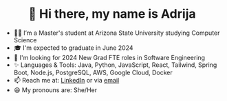 <h1 align="center">👋 Hi there, my name is Adrija</h1>

- 👩‍💻 I’m a Master's student at Arizona State University studying Computer Science
- 🎓 I'm expected to graduate in June 2024
- 💼 I'm looking for 2024 New Grad FTE roles in Software Engineering
- ✨ Languages & Tools: Java, Python, JavaScript, React, Tailwind, Spring Boot, Node.js, PostgreSQL, AWS, Google Cloud, Docker
- 📫 Reach me at: [LinkedIn](https://www.linkedin.com/in/adrija9/) or via [email](mailto:anag9@asu.edu)
- 😄 My pronouns are: She/Her
